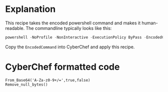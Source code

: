 # Explanation
This recipe takes the encoded powershell command and makes it human-readable. The commandline typically looks like this:

```PowerShell
powershell -NoProfile -NonInteractive -ExecutionPolicy ByPass -EncodedCommand ...
```

Copy the `EncodedCommand` into CyberChef and apply this recipe.

# CyberChef formatted code

```
From_Base64('A-Za-z0-9+/=',true,false)
Remove_null_bytes()
```
